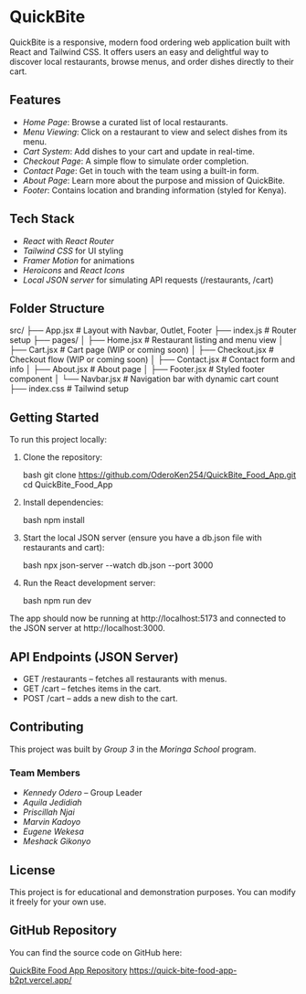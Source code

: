 
# QuickBite

QuickBite is a responsive, modern food ordering web application built with React and Tailwind CSS. It offers users an easy and delightful way to discover local restaurants, browse menus, and order dishes directly to their cart.

## Features

- *Home Page*: Browse a curated list of local restaurants.
- *Menu Viewing*: Click on a restaurant to view and select dishes from its menu.
- *Cart System*: Add dishes to your cart and update in real-time.
- *Checkout Page*: A simple flow to simulate order completion.
- *Contact Page*: Get in touch with the team using a built-in form.
- *About Page*: Learn more about the purpose and mission of QuickBite.
- *Footer*: Contains location and branding information (styled for Kenya).

## Tech Stack

- *React* with *React Router*
- *Tailwind CSS* for UI styling
- *Framer Motion* for animations
- *Heroicons* and *React Icons*
- *Local JSON server* for simulating API requests (/restaurants, /cart)

## Folder Structure


src/
├── App.jsx               # Layout with Navbar, Outlet, Footer
├── index.js              # Router setup
├── pages/
│   ├── Home.jsx          # Restaurant listing and menu view
│   ├── Cart.jsx          # Cart page (WIP or coming soon)
│   ├── Checkout.jsx      # Checkout flow (WIP or coming soon)
│   ├── Contact.jsx       # Contact form and info
│   ├── About.jsx         # About page
│   ├── Footer.jsx        # Styled footer component
│   └── Navbar.jsx        # Navigation bar with dynamic cart count
├── index.css             # Tailwind setup


## Getting Started

To run this project locally:

1. Clone the repository:

   bash
   git clone https://github.com/OderoKen254/QuickBite_Food_App.git
   cd QuickBite_Food_App
   

2. Install dependencies:

   bash
   npm install
   

3. Start the local JSON server (ensure you have a db.json file with restaurants and cart):

   bash
   npx json-server --watch db.json --port 3000
   

4. Run the React development server:

   bash
   npm run dev
   

The app should now be running at http://localhost:5173 and connected to the JSON server at http://localhost:3000.

## API Endpoints (JSON Server)

- GET /restaurants – fetches all restaurants with menus.
- GET /cart – fetches items in the cart.
- POST /cart – adds a new dish to the cart.

## Contributing

This project was built by *Group 3* in the *Moringa School* program.

### Team Members

- *Kennedy Odero* – Group Leader
- *Aquila Jedidiah*
- *Priscillah Njai*
- *Marvin Kadoyo*
- *Eugene Wekesa*
- *Meshack Gikonyo*

## License

This project is for educational and demonstration purposes. You can modify it freely for your own use.

## GitHub Repository

You can find the source code on GitHub here:

[QuickBite Food App Repository](https://github.com/OderoKen254/QuickBite_Food_App)
https://quick-bite-food-app-b2pt.vercel.app/